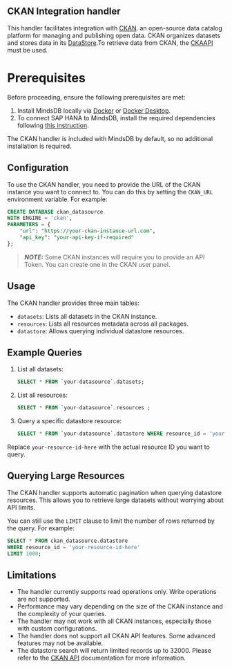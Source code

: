 ## CKAN Integration handler

This handler facilitates integration with [CKAN](https://ckan.org/).
an open-source data catalog platform for managing and publishing open data. CKAN organizes datasets and stores data in its [DataStore](http://docs.ckan.org/en/2.11/maintaining/datastore.html).To retrieve data from CKAN, the [CKAAPI](https://github.com/ckan/ckanapi) must be used.

# Prerequisites

Before proceeding, ensure the following prerequisites are met:

1. Install MindsDB locally via [Docker](https://docs.mindsdb.com/setup/self-hosted/docker) or [Docker Desktop](https://docs.mindsdb.com/setup/self-hosted/docker-desktop).
2. To connect SAP HANA to MindsDB, install the required dependencies following [this instruction](https://docs.mindsdb.com/setup/self-hosted/docker#install-dependencies).

The CKAN handler is included with MindsDB by default, so no additional installation is required.

## Configuration

To use the CKAN handler, you need to provide the URL of the CKAN instance you want to connect to. You can do this by setting the `CKAN_URL` environment variable. For example:

```sql
CREATE DATABASE ckan_datasource
WITH ENGINE = 'ckan',
PARAMETERS = {
    "url": "https://your-ckan-instance-url.com",
    "api_key": "your-api-key-if-required"
};
```

> **_NOTE:_** Some CKAN instances will require you to provide an API Token. You can create one in the CKAN user panel.

## Usage

The CKAN handler provides three main tables:

- `datasets`: Lists all datasets in the CKAN instance.
- `resources`: Lists all resources metadata across all packages.
- `datastore`:  Allows querying individual datastore resources.

## Example Queries

1. List all datasets:

    ```sql
    SELECT * FROM `your-datasource`.datasets;
    ```

2. List all resources:

    ```sql
    SELECT * FROM `your-datasource`.resources ;
    ```

3. Query a specific datastore resource:

    ```sql
    SELECT * FROM `your-datasource`.datastore WHERE resource_id = 'your-resource-id';
    ```

Replace `your-resource-id-here` with the actual resource ID you want to query.

## Querying Large Resources

The CKAN handler supports automatic pagination when querying datastore resources. This allows you to retrieve large datasets without worrying about API limits.

You can still use the `LIMIT` clause to limit the number of rows returned by the query. For example:

```sql
SELECT * FROM ckan_datasource.datastore 
WHERE resource_id = 'your-resource-id-here' 
LIMIT 1000;
```

## Limitations

- The handler currently supports read operations only. Write operations are not supported.
- Performance may vary depending on the size of the CKAN instance and the complexity of your queries.
- The handler may not work with all CKAN instances, especially those with custom configurations.
- The handler does not support all CKAN API features. Some advanced features may not be available.
- The datastore search will return limited records up to 32000. Please refer to the [CKAN API](https://docs.ckan.org/en/2.11/maintaining/datastore.html#ckanext.datastore.logic.action.datastore_search_sql) documentation for more information.
